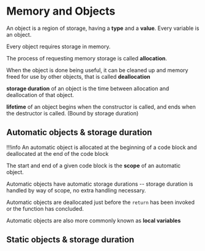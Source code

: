 # Memory and Objects

An object is a region of storage, having a **type** and a **value**. Every variable is an object.

Every object requires storage in memory. 

The process of requesting memory storage is called **allocation**.

When the object is done being useful, it can be cleaned up and memory freed for use by other objects, that is called **deallocation**

**storage duration** of an object is the time between allocation and deallocation of that object.

**lifetime** of an object begins when the constructor is called, and ends when the destructor is called. (Bound by storage duration)

## Automatic objects & storage duration

!!!info
    An automatic object is allocated at the beginning of a code block and
    deallocated at the end of the code block

The start and end of a given code block is the **scope** of an automatic object.

Automatic objects have automatic storage durations -- storage duration is handled by way of scope, no extra handling necessary.

Automatic objects are deallocated just before the `return` has been invoked or the function has concluded.

Automatic objects are also more commonly known as **local variables**

## Static objects & storage duration

